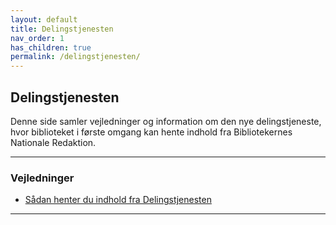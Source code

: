 ```yaml
---
layout: default
title: Delingstjenesten
nav_order: 1
has_children: true
permalink: /delingstjenesten/
---
```



## Delingstjenesten

Denne side samler vejledninger og information om den nye delingstjeneste, hvor biblioteket i første omgang kan hente indhold fra Bibliotekernes Nationale Redaktion.

---

### Vejledninger

- [Sådan henter du indhold fra Delingstjenesten](/delingstjenesten/import/)

---
